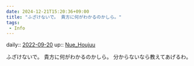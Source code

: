 ```yaml
---
date: 2024-12-21T15:20:36+09:00
title: "ふざけないで。 貴方に何がわかるのかしら。"
tags:
 - Info
---
```


daily:: [2022-09-20](Daily_Note/2022-09-20.md)
up:: [Nue_Houjuu](../Bar/Novel/Touhou_Project/Nue_Houjuu.md)

ふざけないで。
貴方に何がわかるのかしら。
分からないなら教えてあげるわ。